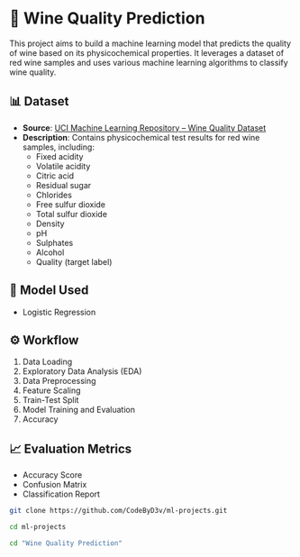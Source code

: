 # 🍷 Wine Quality Prediction

This project aims to build a machine learning model that predicts the quality of wine based on its physicochemical properties. It leverages a dataset of red wine samples and uses various machine learning algorithms to classify wine quality.


## 📊 Dataset

- **Source**: [UCI Machine Learning Repository – Wine Quality Dataset](https://archive.ics.uci.edu/ml/datasets/Wine+Quality)
- **Description**: Contains physicochemical test results for red wine samples, including:
  - Fixed acidity
  - Volatile acidity
  - Citric acid
  - Residual sugar
  - Chlorides
  - Free sulfur dioxide
  - Total sulfur dioxide
  - Density
  - pH
  - Sulphates
  - Alcohol
  - Quality (target label)

## 🧠 Model Used

- Logistic Regression


## ⚙️ Workflow

1. Data Loading
2. Exploratory Data Analysis (EDA)
3. Data Preprocessing
4. Feature Scaling
5. Train-Test Split
6. Model Training and Evaluation
7. Accuracy 

## 📈 Evaluation Metrics

- Accuracy Score
- Confusion Matrix
- Classification Report


```bash 
git clone https://github.com/CodeByD3v/ml-projects.git

cd ml-projects

cd "Wine Quality Prediction"

```